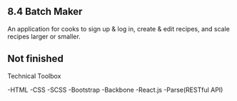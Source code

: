 ## 8.4 Batch Maker
An application for cooks to sign up & log in, create & edit recipes, and scale recipes larger or smaller.
## Not finished

Technical Toolbox

-HTML -CSS -SCSS -Bootstrap -Backbone -React.js -Parse(RESTful API)
